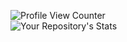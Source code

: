 ![Profile View Counter](https://komarev.com/ghpvc/?username=LarsRosenkilde)  
![Your Repository's Stats](https://github-readme-stats.vercel.app/api?username=LarsRosenkilde&theme=blue-green)  

